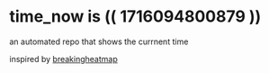 # time_now is (( 1716094800879 ))

an automated repo that shows the currnent time

inspired by [breakingheatmap](https://github.com/breakingheatmap/breakingheatmap)